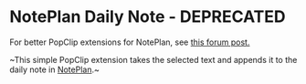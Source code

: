 # NotePlan Daily Note - DEPRECATED

For better PopClip extensions for NotePlan, see [this forum post.](https://forum.popclip.app/t/noteplan-3-daily-note-and-new-note-snippets/618/2) 
 
~This simple PopClip extension takes the selected text and appends it to the daily note in [NotePlan](https://noteplan.co).~ 
